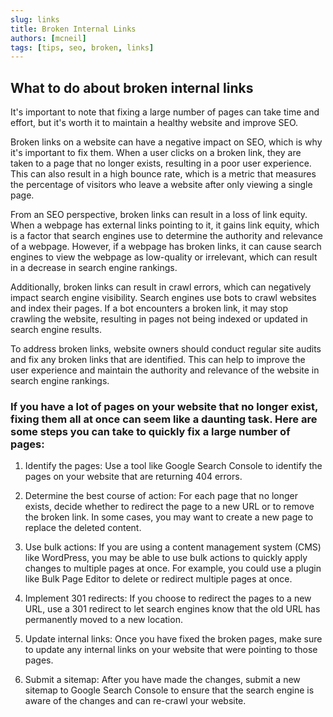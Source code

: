 ```yaml
---
slug: links
title: Broken Internal Links
authors: [mcneil]
tags: [tips, seo, broken, links]
---
```


## What to do about broken internal links


It's important to note that fixing a large number of pages can take time and effort, but it's worth it to maintain a healthy website and improve SEO.

Broken links on a website can have a negative impact on SEO, which is why it's important to fix them. When a user clicks on a broken link, they are taken to a page that no longer exists, resulting in a poor user experience. This can also result in a high bounce rate, which is a metric that measures the percentage of visitors who leave a website after only viewing a single page.

From an SEO perspective, broken links can result in a loss of link equity. When a webpage has external links pointing to it, it gains link equity, which is a factor that search engines use to determine the authority and relevance of a webpage. However, if a webpage has broken links, it can cause search engines to view the webpage as low-quality or irrelevant, which can result in a decrease in search engine rankings.

Additionally, broken links can result in crawl errors, which can negatively impact search engine visibility. Search engines use bots to crawl websites and index their pages. If a bot encounters a broken link, it may stop crawling the website, resulting in pages not being indexed or updated in search engine results.

To address broken links, website owners should conduct regular site audits and fix any broken links that are identified. This can help to improve the user experience and maintain the authority and relevance of the website in search engine rankings.

### If you have a lot of pages on your website that no longer exist, fixing them all at once can seem like a daunting task. Here are some steps you can take to quickly fix a large number of pages:

1. Identify the pages: Use a tool like Google Search Console to identify the pages on your website that are returning 404 errors.

2. Determine the best course of action: For each page that no longer exists, decide whether to redirect the page to a new URL or to remove the broken link. In some cases, you may want to create a new page to replace the deleted content.

3. Use bulk actions: If you are using a content management system (CMS) like WordPress, you may be able to use bulk actions to quickly apply changes to multiple pages at once. For example, you could use a plugin like Bulk Page Editor to delete or redirect multiple pages at once.

4. Implement 301 redirects: If you choose to redirect the pages to a new URL, use a 301 redirect to let search engines know that the old URL has permanently moved to a new location.

5. Update internal links: Once you have fixed the broken pages, make sure to update any internal links on your website that were pointing to those pages.

6. Submit a sitemap: After you have made the changes, submit a new sitemap to Google Search Console to ensure that the search engine is aware of the changes and can re-crawl your website.
